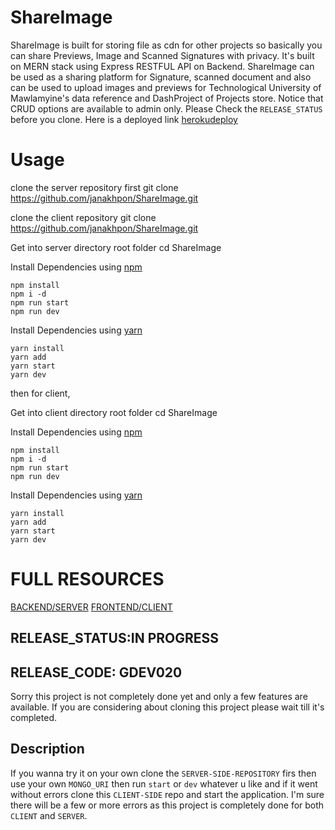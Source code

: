 # ShareImage
  ShareImage is built for storing file as cdn for other projects so basically you can share Previews, Image and Scanned Signatures with privacy. It's built on MERN stack using Express RESTFUL API on Backend. ShareImage can be used as a sharing platform for Signature, scanned document and also can be used to upload images and previews for Technological University of Mawlamyine's data reference and DashProject of Projects store. Notice that CRUD options are available to admin only. Please Check the `RELEASE_STATUS` before you clone. Here is a deployed link [herokudeploy](https://shareimage.now.sh/)



# Usage
clone the server repository first
    git clone https://github.com/janakhpon/ShareImage.git

clone the client repository
    git clone https://github.com/janakhpon/ShareImage.git

Get into server directory root folder
    cd ShareImage

Install Dependencies using [npm](https://www.npmjs.com/)

    npm install
    npm i -d
    npm run start
    npm run dev

Install Dependencies using [yarn](https://yarnpkg.com/en/)

    yarn install
    yarn add
    yarn start
    yarn dev

then for client,

Get into client directory root folder
    cd ShareImage

Install Dependencies using [npm](https://www.npmjs.com/)

    npm install
    npm i -d
    npm run start
    npm run dev

Install Dependencies using [yarn](https://yarnpkg.com/en/)

    yarn install
    yarn add
    yarn start
    yarn dev



# FULL RESOURCES
 [BACKEND/SERVER](https://tumlmimg.herokuapp.com/)
 [FRONTEND/CLIENT](https://shareimage.now.sh/)


## RELEASE_STATUS:IN PROGRESS
## RELEASE_CODE: GDEV020
 Sorry this project is not completely done yet and only a few features are available. If you are considering about cloning this project please wait till it's completed.

## Description
 If you wanna try it on your own clone the `SERVER-SIDE-REPOSITORY` firs then use your own `MONGO_URI` then run `start` or `dev` whatever u like and if it went without errors clone this `CLIENT-SIDE` repo and start the application. I'm sure there will be a few or more errors as this project is completely done for both `CLIENT` and `SERVER`.
    

